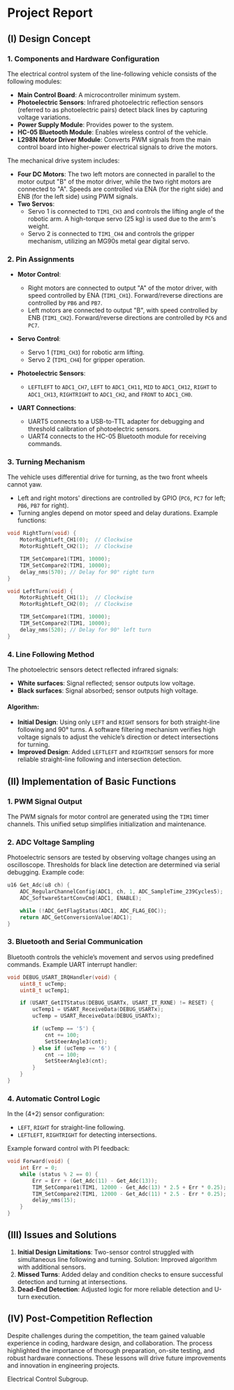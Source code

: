 # Project Report

## (I) Design Concept

### 1. Components and Hardware Configuration
The electrical control system of the line-following vehicle consists of the following modules: 
- **Main Control Board**: A microcontroller minimum system.
- **Photoelectric Sensors**: Infrared photoelectric reflection sensors (referred to as photoelectric pairs) detect black lines by capturing voltage variations.
- **Power Supply Module**: Provides power to the system.
- **HC-05 Bluetooth Module**: Enables wireless control of the vehicle.
- **L298N Motor Driver Module**: Converts PWM signals from the main control board into higher-power electrical signals to drive the motors.

The mechanical drive system includes:
- **Four DC Motors**: The two left motors are connected in parallel to the motor output "B" of the motor driver, while the two right motors are connected to "A". Speeds are controlled via ENA (for the right side) and ENB (for the left side) using PWM signals.
- **Two Servos**: 
  - Servo 1 is connected to `TIM1_CH3` and controls the lifting angle of the robotic arm. A high-torque servo (25 kg) is used due to the arm's weight.
  - Servo 2 is connected to `TIM1_CH4` and controls the gripper mechanism, utilizing an MG90s metal gear digital servo.

### 2. Pin Assignments
- **Motor Control**: 
  - Right motors are connected to output "A" of the motor driver, with speed controlled by ENA (`TIM1_CH1`). Forward/reverse directions are controlled by `PB6` and `PB7`. 
  - Left motors are connected to output "B", with speed controlled by ENB (`TIM1_CH2`). Forward/reverse directions are controlled by `PC6` and `PC7`.

- **Servo Control**: 
  - Servo 1 (`TIM1_CH3`) for robotic arm lifting.
  - Servo 2 (`TIM1_CH4`) for gripper operation.

- **Photoelectric Sensors**: 
  - `LEFTLEFT` to `ADC1_CH7`, `LEFT` to `ADC1_CH11`, `MID` to `ADC1_CH12`, `RIGHT` to `ADC1_CH13`, `RIGHTRIGHT` to `ADC1_CH2`, and `FRONT` to `ADC1_CH0`.

- **UART Connections**: 
  - UART5 connects to a USB-to-TTL adapter for debugging and threshold calibration of photoelectric sensors.
  - UART4 connects to the HC-05 Bluetooth module for receiving commands.

### 3. Turning Mechanism
The vehicle uses differential drive for turning, as the two front wheels cannot yaw. 
- Left and right motors' directions are controlled by GPIO (`PC6`, `PC7` for left; `PB6`, `PB7` for right).
- Turning angles depend on motor speed and delay durations. Example functions:

```c
void RightTurn(void) {
    MotorRightLeft_CH1(0);  // Clockwise
    MotorRightLeft_CH2(1);  // Clockwise

    TIM_SetCompare1(TIM1, 10000);
    TIM_SetCompare2(TIM1, 10000);
    delay_nms(570); // Delay for 90° right turn
}

void LeftTurn(void) {
    MotorRightLeft_CH1(1);  // Clockwise
    MotorRightLeft_CH2(0);  // Clockwise

    TIM_SetCompare1(TIM1, 10000);
    TIM_SetCompare2(TIM1, 10000);
    delay_nms(520); // Delay for 90° left turn
}
```

### 4. Line Following Method
The photoelectric sensors detect reflected infrared signals:
- **White surfaces**: Signal reflected; sensor outputs low voltage.
- **Black surfaces**: Signal absorbed; sensor outputs high voltage.

#### Algorithm:
- **Initial Design**: Using only `LEFT` and `RIGHT` sensors for both straight-line following and 90° turns. A software filtering mechanism verifies high voltage signals to adjust the vehicle’s direction or detect intersections for turning.
- **Improved Design**: Added `LEFTLEFT` and `RIGHTRIGHT` sensors for more reliable straight-line following and intersection detection.

## (II) Implementation of Basic Functions

### 1. PWM Signal Output
The PWM signals for motor control are generated using the `TIM1` timer channels. This unified setup simplifies initialization and maintenance.

### 2. ADC Voltage Sampling
Photoelectric sensors are tested by observing voltage changes using an oscilloscope. Thresholds for black line detection are determined via serial debugging. Example code:

```c
u16 Get_Adc(u8 ch) {
    ADC_RegularChannelConfig(ADC1, ch, 1, ADC_SampleTime_239Cycles5);
    ADC_SoftwareStartConvCmd(ADC1, ENABLE);

    while (!ADC_GetFlagStatus(ADC1, ADC_FLAG_EOC));
    return ADC_GetConversionValue(ADC1);
}
```

### 3. Bluetooth and Serial Communication
Bluetooth controls the vehicle’s movement and servos using predefined commands. Example UART interrupt handler:

```c
void DEBUG_USART_IRQHandler(void) {
    uint8_t ucTemp;
    uint8_t ucTemp1;

    if (USART_GetITStatus(DEBUG_USARTx, USART_IT_RXNE) != RESET) {
        ucTemp1 = USART_ReceiveData(DEBUG_USARTx);
        ucTemp = USART_ReceiveData(DEBUG_USARTx);

        if (ucTemp == '5') {
            cnt += 100;
            SetSteerAngle3(cnt);
        } else if (ucTemp == '6') {
            cnt -= 100;
            SetSteerAngle3(cnt);
        }
    }
}
```

### 4. Automatic Control Logic
In the (4+2) sensor configuration:
- `LEFT`, `RIGHT` for straight-line following.
- `LEFTLEFT`, `RIGHTRIGHT` for detecting intersections.

Example forward control with PI feedback:

```c
void Forward(void) {
    int Err = 0;
    while (status % 2 == 0) {
        Err = Err + (Get_Adc(11) - Get_Adc(13));
        TIM_SetCompare1(TIM1, 12000 - Get_Adc(13) * 2.5 + Err * 0.25);
        TIM_SetCompare2(TIM1, 12000 - Get_Adc(11) * 2.5 - Err * 0.25);
        delay_nms(15);
    }
}
```

## (III) Issues and Solutions

1. **Initial Design Limitations**: Two-sensor control struggled with simultaneous line following and turning. Solution: Improved algorithm with additional sensors.
2. **Missed Turns**: Added delay and condition checks to ensure successful detection and turning at intersections.
3. **Dead-End Detection**: Adjusted logic for more reliable detection and U-turn execution.

## (IV) Post-Competition Reflection

Despite challenges during the competition, the team gained valuable experience in coding, hardware design, and collaboration. The process highlighted the importance of thorough preparation, on-site testing, and robust hardware connections. These lessons will drive future improvements and innovation in engineering projects.


Electrical Control Subgroup.
